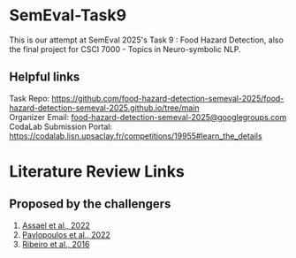# SemEval-Task9
This is our attempt at SemEval 2025's Task 9 : Food Hazard Detection, also the final project for CSCI 7000 - Topics in Neuro-symbolic NLP. 

## Helpful links
Task Repo: https://github.com/food-hazard-detection-semeval-2025/food-hazard-detection-semeval-2025.github.io/tree/main \
Organizer Email: food-hazard-detection-semeval-2025@googlegroups.com \
CodaLab Submission Portal: https://codalab.lisn.upsaclay.fr/competitions/19955#learn_the_details

# Literature Review Links

## Proposed by the challengers

1. [Assael et al., 2022](https://www.nature.com/articles/s41586-022-04448-z)
2. [Pavlopoulos et al., 2022](https://aclanthology.org/2022.acl-long.259/)
3. [Ribeiro et al., 2016](https://aclanthology.org/N16-3020/)

